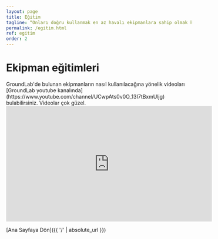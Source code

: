```yaml
---
layout: page
title: Eğitim
tagline: “Onları doğru kullanmak en az havalı ekipmanlara sahip olmak kadar önemli"
permalink: /egitim.html
ref: egitim
order: 2
---
```

<h1>Ekipman eğitimleri</h1>
GroundLab'de bulunan ekipmanların nasıl kullanılacağına yönelik videoları [GroundLab youtube kanalında](https://www.youtube.com/channel/UCwpAts0v0O_13I7tBxmUljg) bulabilirsiniz. Videolar çok güzel.

<iframe width="560" height="315" src="https://www.youtube.com/embed/videoseries?list=PL1yz4xQJwGLwMurKDHjZWEhF8jgGcLHv_" title="YouTube video player" frameborder="0" allow="accelerometer; autoplay; clipboard-write; encrypted-media; gyroscope; picture-in-picture" allowfullscreen></iframe>

[Ana Sayfaya Dön]({{ '/' | absolute_url }})

